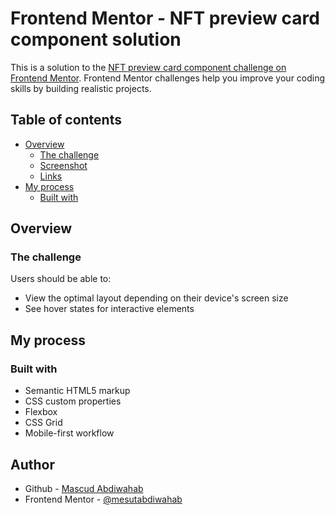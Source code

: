 # Frontend Mentor - NFT preview card component solution

This is a solution to the [NFT preview card component challenge on Frontend Mentor](https://www.frontendmentor.io/challenges/nft-preview-card-component-SbdUL_w0U). Frontend Mentor challenges help you improve your coding skills by building realistic projects.

## Table of contents

- [Overview](#overview)
  - [The challenge](#the-challenge)
  - [Screenshot](#screenshot)
  - [Links](#links)
- [My process](#my-process)
  - [Built with](#built-with)



## Overview

### The challenge

Users should be able to:

- View the optimal layout depending on their device's screen size
- See hover states for interactive elements


## My process

### Built with

- Semantic HTML5 markup
- CSS custom properties
- Flexbox
- CSS Grid
- Mobile-first workflow


## Author

- Github - [Mascud Abdiwahab](https://www.github/mesutabdiwahab)
- Frontend Mentor - [@mesutabdiwahab](https://www.frontendmentor.io/profile/mesutabdiwahab)
